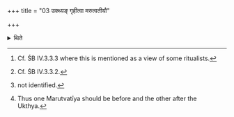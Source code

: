 +++
title = "03 उक्थ्यङ् गृहीत्वा मरुत्वतीयौ"

+++

<details><summary>थिते</summary>

3. Having taken the scoop in the Ukthya-vessel, he takes the two Marutvatīya (-scoops)[^1], or this may be in the reverse order.[^2] According to some (ritualists)[^3] taking of Soma in the Ukthya should be in between and the Marutvatīya-scoops should be on two sides.[^4]   

[^1]: Cf. ŚB IV.3.3.3 where this is mentioned as a view of some ritualists.  

[^2]: Cf. ŚB IV.3.3.2.  

[^3]: not identified.  

[^4]: Thus one Marutvatīya should be before and the other after the Ukthya.  
</details>
